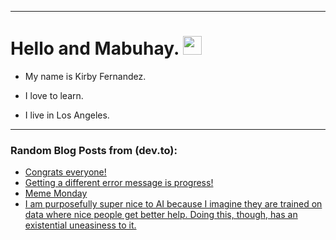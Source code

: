 
<img src="https://komarev.com/ghpvc/?username=kirbygit&style=flat-square&color=blue" alt=""/>

---
<h1>
  Hello and Mabuhay.
  <img src="https://media.giphy.com/media/hvRJCLFzcasrR4ia7z/giphy.gif" width="30px"/>
</h1>

- My name is Kirby Fernandez.

- I love to learn.

- I live in Los Angeles.

---

### Random Blog Posts from (dev.to):
<!-- BLOG-POST-LIST:START -->
- [Congrats everyone!](https://dev.to/ben/congrats-everyone-4epm)
- [Getting a different error message is progress!](https://dev.to/ben/getting-a-different-error-message-is-progress-d48)
- [Meme Monday](https://dev.to/ben/meme-monday-149n)
- [I am purposefully super nice to AI because I imagine they are trained on data where nice people get better help. Doing this, though, has an existential uneasiness to it.](https://dev.to/ben/i-am-purposefully-super-nice-to-ai-because-i-imagine-they-are-trained-on-data-where-nice-people-get-2ak3)
<!-- BLOG-POST-LIST:END -->
